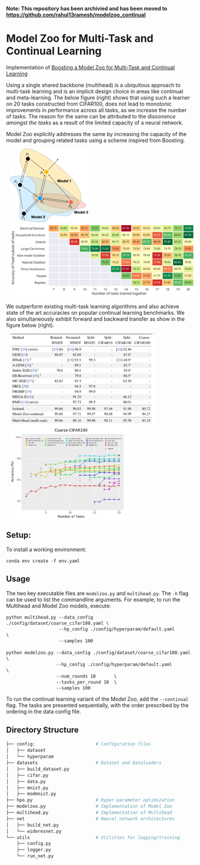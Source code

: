 
**Note: This repository has been archivied and has been moved to https://github.com/rahul13ramesh/modelzoo_continual**

# Model Zoo for Multi-Task and Continual Learning
Implementation of [Boosting a Model Zoo for Multi-Task and Continual Learning](https://arxiv.org/abs/2106.03027)

Using a single shared backbone (multihead) is a ubiquitous approach to multi-task learning
and is an implicit design choice in areas like continual and meta-learning. The
below figure (right) shows that using such a learner on 20 tasks constructed from CIFAR100,
does not lead to monotonic improvements in performance across all tasks, as we increase the number of tasks.
The reason for the same can be attributed to the *dissonance amongst the tasks* as
a result of the limited capacity of a neural network.

Model Zoo explicitly addresses the same by increasing the
capacity of the model and grouping related tasks using a scheme inspired from
Boosting.

<p float="left">
  <img src="./assets/modelzoo.svg" height="200" hspace="10"/>
  <img src="./assets/numtask_vs_acc.svg" height="200" hspace="10" />
</p>


We outperform existing multi-task learning algorithms and also achieve state of
the art accuracies on popular continual learning benchmarks. We also simultaneously
exhibit forward and backward transfer as show in the figure below (right).

<p float="left">
  <img src="./assets/continual_table.png" height="250" hspace="10"/>
  <img src="./assets/continual_curve.png" height="250" hspace="10"/>
</p>


## Setup:

To install a working environment:
```
conda env create -f env.yaml
```

## Usage

The two key executable files are `modelzoo.py` and `multihead.py`. The `-h`
flag can be used to list the commandline arguments.
For example, to run the Multihead and Model Zoo models, execute:

```
python multihead.py --data_config ./config/dataset/coarse_cifar100.yaml \
                    --hp_config ./config/hyperparam/default.yaml        \
                    --samples 100

python modelzoo.py --data_config ./config/dataset/coarse_cifar100.yaml \
                   --hp_config ./config/hyperparam/default.yaml        \
                   --num_rounds 10       \
                   --tasks_per_round 10  \
                   --samples 100
```

To run the continual learning variant of the Model Zoo, add the `--continual` flag.
The tasks are presented sequentially, with the order prescribed by the ordering in the 
data config file.

## Directory Structure

```bash
├── config:                       # Configuration files
│   ├── dataset                    
│   └── hyperparam                  
├── datasets                      # Dataset and Dataloaders
│   ├── build_dataset.py          
│   ├── cifar.py                 
│   ├── data.py                 
│   ├── mnist.py               
│   ├── modmnist.py           
├── hpo.py                        # Hyper-parameter optimization
├── modelzoo.py                   # Implementation of Model Zoo
├── multihead.py                  # Implementation of Multihead
├── net                           # Neural network architectures
│   ├── build_net.py
│   └── wideresnet.py
└── utils                         # Utilities for logging/training
    ├── config.py
    ├── logger.py
    └── run_net.py
```

